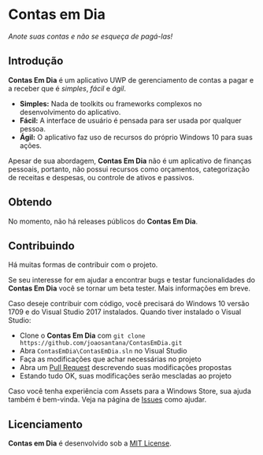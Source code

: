# Contas em Dia

*Anote suas contas e não se esqueça de pagá-las!*

## Introdução

**Contas Em Dia** é um aplicativo UWP de gerenciamento de contas a pagar e a receber que é *simples*, *fácil* e *ágil*.

- **Simples:** Nada de toolkits ou frameworks complexos no desenvolvimento do aplicativo.
- **Fácil:** A interface de usuário é pensada para ser usada por qualquer pessoa.
- **Ágil:** O aplicativo faz uso de recursos do próprio Windows 10 para suas ações.

Apesar de sua abordagem, **Contas Em Dia** não é um aplicativo de finanças pessoais, portanto, não possui recursos como orçamentos, categorização de receitas e despesas, ou controle de ativos e passivos.

## Obtendo

No momento, não há releases públicos do **Contas Em Dia**.

## Contribuindo

Há muitas formas de contribuir com o projeto.

Se seu interesse for em ajudar a encontrar bugs e testar funcionalidades do **Contas Em Dia** você se tornar um beta tester. Mais informações em breve.

Caso deseje contribuir com código, você precisará do Windows 10 versão 1709 e do Visual Studio 2017 instalados. Quando tiver instalado o Visual Studio:

- Clone o **Contas Em Dia** com `git clone https://github.com/joaosantana/ContasEmDia.git`
- Abra `ContasEmDia\ContasEmDia.sln` no Visual Studio
- Faça as modificações que achar necessárias no projeto
- Abra um [Pull Request](https://help.github.com/articles/about-pull-requests/) descrevendo suas modificações propostas
- Estando tudo OK, suas modificações serão mescladas ao projeto

Caso você tenha experiência com Assets para a Windows Store, sua ajuda também é bem-vinda. Veja na página de [Issues](https://github.com/joaosantana/ContasEmDia/issues) como ajudar.

## Licenciamento

**Contas em Dia** é desenvolvido sob a [MIT License](https://github.com/joaosantana/ContasEmDia/blob/master/LICENSE.md).